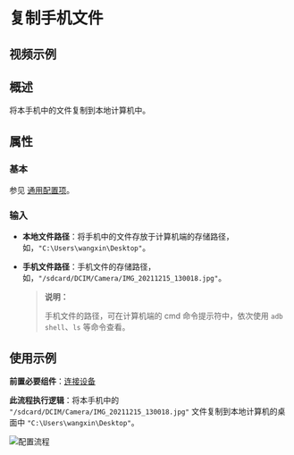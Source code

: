 # 复制手机文件

## 视频示例

## 概述

将本手机中的文件复制到本地计算机中。

## 属性

### 基本

参见 [通用配置项](./../../Appendix/CommonConfigurationItems.md)。

### 输入

- **本地文件路径**：将手机中的文件存放于计算机端的存储路径，如，`"C:\Users\wangxin\Desktop"`。
- **手机文件路径**：手机文件的存储路径，如，`"/sdcard/DCIM/Camera/IMG_20211215_130018.jpg"`。

    > **说明：**
    >
    > 手机文件的路径，可在计算机端的 cmd 命令提示符中，依次使用 `adb shell`、`ls` 等命令查看。

## 使用示例

**前置必要组件**：[连接设备](./../MobileConnect.md)

**此流程执行逻辑**：将本手机中的 `"/sdcard/DCIM/Camera/IMG_20211215_130018.jpg"` 文件复制到本地计算机的桌面中 `"C:\Users\wangxin\Desktop"`。

![配置流程](https://docimages.blob.core.chinacloudapi.cn/images/Activities/copyfile20211215.jpg)

